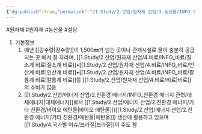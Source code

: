 ```yaml
---
{"dg-publish":true,"permalink":"/1.Study/2.산업/원자재 산업/3.농산물/INFO_식량,가축 등/사탕수수/","created":"2024-11-20T21:02:28.922+09:00","updated":"2025-06-26T13:28:28.208+09:00"}
---
```


#원자재  #원자재  #농산물 #설탕


1. 기본정보
	1. 매년 [[강수량\|강수량]]이 1,500㎜가 넘는 곳이나 관개시설로 물이 충분히 공급되는 곳 에서 잘 자라며, [[1.Study/2.산업/원자재 산업/4.비료/INFO_비료/질소계 비료\|질소계 비료]]•[[1.Study/2.산업/원자재 산업/4.비료/INFO_비료/인산계 비료\|인산계 비료]]•[[1.Study/2.산업/원자재 산업/4.비료/INFO_비료/칼륨계 비료\|칼륨계 비료]]등 [[1.Study/2.산업/원자재 산업/4.비료/비료\|비료]]의 소비가 많음 
	2. [[1.Study/2.산업/에너지 산업/2.친환경 에너지/INFO_친환경 에너지 관련/대체에너지\|대체에너지]]로서 [[1.Study/2.산업/에너지 산업/2.친환경 에너지/기타 친환경/바이오 에탄올\|바이오 에탄올]]([[1.Study/2.산업/에너지 산업/2.친환경 에너지/기타 친환경/에탄올\|에탄올]]) 생산에 활용하고 있으며 [[1.Study/4.국가별 이슈/브라질\|브라질]]이 주도 함